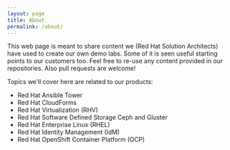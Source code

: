 ```yaml
---
layout: page
title: About
permalink: /about/
---
```


This web page is meant to share content we (Red Hat Solution Architects)
have used to create our own demo labs. Some of it is seen useful starting
points to our customers too. Feel free to re-use any content provided in
our repositories. Also pull requests are welcome!

Topics we\'ll cover here are related to our products:

 * Red Hat Ansible Tower
 * Red Hat CloudForms
 * Red Hat Virtualization (RHV)
 * Red Hat Software Defined Storage Ceph and Gluster
 * Red Hat Enterprise Linux (RHEL)
 * Red Hat Identity Management (IdM)
 * Red Hat OpenShift Container Platform (OCP)


